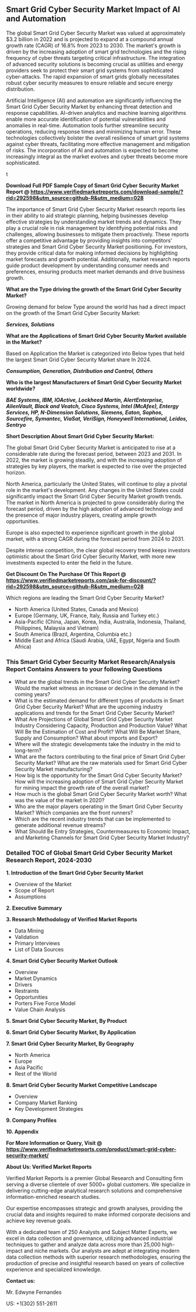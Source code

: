 <h2>Smart Grid Cyber Security Market Impact of AI and Automation</h2><p>The global Smart Grid Cyber Security Market was valued at approximately $3.2 billion in 2022 and is projected to expand at a compound annual growth rate (CAGR) of 16.8% from 2023 to 2030. The market's growth is driven by the increasing adoption of smart grid technologies and the rising frequency of cyber threats targeting critical infrastructure. The integration of advanced security solutions is becoming crucial as utilities and energy providers seek to protect their smart grid systems from sophisticated cyber-attacks. The rapid expansion of smart grids globally necessitates robust cyber security measures to ensure reliable and secure energy distribution.</p><p>Artificial Intelligence (AI) and automation are significantly influencing the Smart Grid Cyber Security Market by enhancing threat detection and response capabilities. AI-driven analytics and machine learning algorithms enable more accurate identification of potential vulnerabilities and anomalies in real-time. Automation tools further streamline security operations, reducing response times and minimizing human error. These technologies collectively bolster the overall resilience of smart grid systems against cyber threats, facilitating more effective management and mitigation of risks. The incorporation of AI and automation is expected to become increasingly integral as the market evolves and cyber threats become more sophisticated.</p>t</p><p id="" class=""><strong>Download Full PDF Sample Copy of Smart Grid Cyber Security Market Report @ <a href="https://www.verifiedmarketreports.com/download-sample/?rid=292598&utm_source=github-R&utm_medium=028" target="_blank">https://www.verifiedmarketreports.com/download-sample/?rid=292598&utm_source=github-R&utm_medium=028</a></strong></p><p>The importance of&nbsp;Smart Grid Cyber Security Market research reports lies in their ability to aid strategic planning, helping businesses develop effective strategies by understanding market trends and dynamics. They play a crucial role in risk management by identifying potential risks and challenges, allowing businesses to mitigate them proactively. These reports offer a competitive advantage by providing insights into competitors' strategies and Smart Grid Cyber Security Market positioning. For investors, they provide critical data for making informed decisions by highlighting market forecasts and growth potential. Additionally, market research reports guide product development by understanding consumer needs and preferences, ensuring products meet market demands and drive business growth.</p><p><strong>What are the&nbsp;Type driving the growth of the Smart Grid Cyber Security Market?</strong></p><p id="" class="">Growing demand for below Type around the world has had a direct impact on the growth of the Smart Grid Cyber Security Market:</p><em><strong>Services, Solutions</strong></em></p><strong>What are the&nbsp;Applications&nbsp;of Smart Grid Cyber Security Market available in the Market?</strong></p><p id="" class="">Based on Application the Market is categorized into Below types that held the largest Smart Grid Cyber Security Market share In 2024.</p><em><strong>Consumption, Generation, Distribution and Control, Others</strong></em></p><strong>Who is the largest Manufacturers of Smart Grid Cyber Security Market worldwide?</strong></p><p><em><strong>BAE Systems, IBM, IOActive, Lockheed Martin, AlertEnterprise, AlienVault, Black and Veatch, Cisco Systems, Intel (McAfee), Entergy Services, HP, N-Dimension Solutions, Siemens, Eaton, Sophos, Sourcefire, Symantec, ViaSat, VeriSign, Honeywell International, Leidos, Sentryo</strong></em></p><p id="" class=""><strong>Short Description About Smart Grid Cyber Security Market:</strong></p><p>The global Smart Grid Cyber Security Market is anticipated to rise at a considerable rate during the forecast period, between 2023 and 2031. In 2022, the market is growing steadily, and with the increasing adoption of strategies by key players, the market is expected to rise over the projected horizon.</p><p>North America, particularly the United States, will continue to play a pivotal role in the market's development. Any changes in the United States could significantly impact the Smart Grid Cyber Security Market growth trends. The market in North America is projected to grow considerably during the forecast period, driven by the high adoption of advanced technology and the presence of major industry players, creating ample growth opportunities.</p><p>Europe is also expected to experience significant growth in the global market, with a strong CAGR during the forecast period from 2024 to 2031.</p><p>Despite intense competition, the clear global recovery trend keeps investors optimistic about the Smart Grid Cyber Security Market, with more new investments expected to enter the field in the future.</p><p id="" class=""><strong>Get Discount On The Purchase Of This Report @ <a href="https://www.verifiedmarketreports.com/ask-for-discount/?rid=292598&utm_source=github-R&utm_medium=028" target="_blank">https://www.verifiedmarketreports.com/ask-for-discount/?rid=292598&utm_source=github-R&utm_medium=028</a></strong></p>Which regions are leading the Smart Grid Cyber Security Market?</p><ul><li>North America (United States, Canada and Mexico)</li><li>Europe (Germany, UK, France, Italy, Russia and Turkey etc.)</li><li>Asia-Pacific (China, Japan, Korea, India, Australia, Indonesia, Thailand, Philippines, Malaysia and Vietnam)</li><li>South America (Brazil, Argentina, Columbia etc.)</li><li>Middle East and Africa (Saudi Arabia, UAE, Egypt, Nigeria and South Africa)</li></ul><h3 id="" class="">This Smart Grid Cyber Security Market Research/Analysis Report Contains Answers to your following Questions</h3><ul><li>What are the global trends in the Smart Grid Cyber Security Market? Would the market witness an increase or decline in the demand in the coming years?</li><li>What is the estimated demand for different types of products in Smart Grid Cyber Security Market? What are the upcoming industry applications and trends for the Smart Grid Cyber Security Market?</li><li>What Are Projections of Global Smart Grid Cyber Security Market Industry Considering Capacity, Production and Production Value? What Will Be the Estimation of Cost and Profit? What Will Be Market Share, Supply and Consumption? What about imports and Export?</li><li>Where will the strategic developments take the industry in the mid to long-term?</li><li>What are the factors contributing to the final price of Smart Grid Cyber Security Market? What are the raw materials used for Smart Grid Cyber Security Market manufacturing?</li><li>How big is the opportunity for the Smart Grid Cyber Security Market? How will the increasing adoption of Smart Grid Cyber Security Market for mining impact the growth rate of the overall market?</li><li>How much is the global Smart Grid Cyber Security Market worth? What was the value of the market In 2020?</li><li>Who are the major players operating in the Smart Grid Cyber Security Market? Which companies are the front runners?</li><li>Which are the recent industry trends that can be implemented to generate additional revenue streams?</li><li>What Should Be Entry Strategies, Countermeasures to Economic Impact, and Marketing Channels for Smart Grid Cyber Security Market Industry?</li></ul><h3 id="" class="">Detailed TOC of Global Smart Grid Cyber Security Market Research Report, 2024-2030</h3><p id="" class=""><strong>1. Introduction of the Smart Grid Cyber Security Market</strong></p><ul><li>Overview of the Market</li><li>Scope of Report</li><li>Assumptions</li></ul><p id="" class=""><strong>2. Executive Summary</strong></p><p id="" class=""><strong>3. Research Methodology of Verified Market Reports</strong></p><ul><li>Data Mining</li><li>Validation</li><li>Primary Interviews</li><li>List of Data Sources</li></ul><p id="" class=""><strong>4. Smart Grid Cyber Security Market Outlook</strong></p><ul><li>Overview</li><li>Market Dynamics</li><li>Drivers</li><li>Restraints</li><li>Opportunities</li><li>Porters Five Force Model</li><li>Value Chain Analysis</li></ul><p id="" class=""><strong>5. Smart Grid Cyber Security Market, By Product</strong></p><p id="" class=""><strong>6. Smart Grid Cyber Security Market, By Application</strong></p><p id="" class=""><strong>7. Smart Grid Cyber Security Market, By Geography</strong></p><ul><li>North America</li><li>Europe</li><li>Asia Pacific</li><li>Rest of the World</li></ul><p id="" class=""><strong>8. Smart Grid Cyber Security Market Competitive Landscape</strong></p><ul><li>Overview</li><li>Company Market Ranking</li><li>Key Development Strategies</li></ul><p id="" class=""><strong>9. Company Profiles</strong></p><p id="" class=""><strong>10. Appendix</strong></p><p id="" class=""><strong>For More Information or Query, Visit @ <a href="https://www.verifiedmarketreports.com/product/smart-grid-cyber-security-market/" target="_blank">https://www.verifiedmarketreports.com/product/smart-grid-cyber-security-market/</a></strong></p><p id="" class=""><strong>About Us: Verified Market Reports</strong></p><p id="" class="">Verified Market Reports is a premier Global Research and Consulting firm serving a diverse clientele of over 5000+ global customers. We specialize in delivering cutting-edge analytical research solutions and comprehensive information-enriched research studies.</p><p id="" class="">Our expertise encompasses strategic and growth analyses, providing the crucial data and insights required to make informed corporate decisions and achieve key revenue goals.</p><p id="" class="">With a dedicated team of 250 Analysts and Subject Matter Experts, we excel in data collection and governance, utilizing advanced industrial techniques to gather and analyze data across more than 25,000 high-impact and niche markets. Our analysts are adept at integrating modern data collection methods with superior research methodologies, ensuring the production of precise and insightful research based on years of collective experience and specialized knowledge.</p><p id="" class=""><strong>Contact us:</strong></p><p id="" class="">Mr. Edwyne Fernandes</p><p id="" class="">US: +1(302) 551-2611</p>